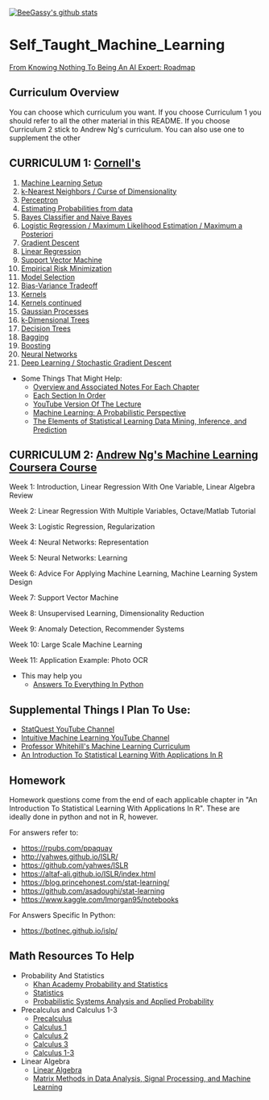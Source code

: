 [![BeeGassy's github stats](https://github-readme-stats.vercel.app/api?username=beegassy)](https://github.com/beegassy/github-readme-stats)
# Self_Taught_Machine_Learning
[From Knowing Nothing To Being An AI Expert: Roadmap](https://i.am.ai/roadmap)

## Curriculum Overview
You can choose which curriculum you want. If you choose Curriculum 1 you should refer to all the other material in this README. If you choose Curriculum 2 stick to Andrew Ng's curriculum. You can also use one to supplement the other 

## CURRICULUM 1: [Cornell's](https://www.youtube.com/playlist?list=PLl8OlHZGYOQ7bkVbuRthEsaLr7bONzbXS)
1. [Machine Learning Setup](http://www.cs.cornell.edu/courses/cs4780/2018fa/lectures/lecturenote01_MLsetup.html)
2. [k-Nearest Neighbors / Curse of Dimensionality](http://www.cs.cornell.edu/courses/cs4780/2018fa/lectures/lecturenote02_kNN.html)
3. [Perceptron](http://www.cs.cornell.edu/courses/cs4780/2018fa/lectures/lecturenote03.html)
4. [Estimating Probabilities from data](http://www.cs.cornell.edu/courses/cs4780/2018fa/lectures/lecturenote04.html)
5. [Bayes Classifier and Naive Bayes](http://www.cs.cornell.edu/courses/cs4780/2018fa/lectures/lecturenote05.html)
6. [Logistic Regression / Maximum Likelihood Estimation / Maximum a Posteriori](http://www.cs.cornell.edu/courses/cs4780/2018fa/lectures/lecturenote06.html)
7. [Gradient Descent](http://www.cs.cornell.edu/courses/cs4780/2018fa/lectures/lecturenote07.html)
8. [Linear Regression](http://www.cs.cornell.edu/courses/cs4780/2018fa/lectures/lecturenote08.html)
9. [Support Vector Machine](http://www.cs.cornell.edu/courses/cs4780/2018fa/lectures/lecturenote09.html)
10. [Empirical Risk Minimization](http://www.cs.cornell.edu/courses/cs4780/2018fa/lectures/lecturenote10.html)
11. [Model Selection](http://www.cs.cornell.edu/courses/cs4780/2018fa/lectures/lecturenote11.html)
12. [Bias-Variance Tradeoff](http://www.cs.cornell.edu/courses/cs4780/2018fa/lectures/lecturenote12.html)
13. [Kernels](http://www.cs.cornell.edu/courses/cs4780/2018fa/lectures/lecturenote13.html)
14. [Kernels continued](http://www.cs.cornell.edu/courses/cs4780/2018fa/lectures/lecturenote14.html)
15. [Gaussian Processes](http://www.cs.cornell.edu/courses/cs4780/2018fa/lectures/lecturenote15.html)
16. [k-Dimensional Trees](http://www.cs.cornell.edu/courses/cs4780/2018fa/lectures/lecturenote16.html)
17. [Decision Trees](http://www.cs.cornell.edu/courses/cs4780/2018fa/lectures/lecturenote17.html)
18. [Bagging](http://www.cs.cornell.edu/courses/cs4780/2018fa/lectures/lecturenote18.html)
19. [Boosting](http://www.cs.cornell.edu/courses/cs4780/2018fa/lectures/lecturenote19.html)
20. [Neural Networks](http://www.cs.cornell.edu/courses/cs4780/2018fa/lectures/lecturenote20.html)
21. [Deep Learning / Stochastic Gradient Descent](http://www.cs.cornell.edu/courses/cs4780/2018fa/lectures/lecturenote20.pdf)

* Some Things That Might Help:
  * [Overview and Associated Notes For Each Chapter](http://www.cs.cornell.edu/courses/cs4780/2018fa/page18/)
  * [Each Section In Order](http://www.cs.cornell.edu/courses/cs4780/2018fa/lectures/)
  * [YouTube Version Of The Lecture](https://www.youtube.com/playlist?list=PLl8OlHZGYOQ7bkVbuRthEsaLr7bONzbXS)
  * [Machine Learning: A Probabilistic Perspective](http://noiselab.ucsd.edu/ECE228/Murphy_Machine_Learning.pdf)
  * [The Elements of Statistical Learning Data Mining, Inference, and Prediction](https://web.stanford.edu/~hastie/Papers/ESLII.pdf)
 

## CURRICULUM 2: [Andrew Ng's Machine Learning Coursera Course](https://www.coursera.org/learn/machine-learning)
Week 1: Introduction, Linear Regression With One Variable, Linear Algebra Review

Week 2: Linear Regression With Multiple Variables, Octave/Matlab Tutorial

Week 3: Logistic Regression, Regularization

Week 4: Neural Networks: Representation

Week 5: Neural Networks: Learning

Week 6: Advice For Applying Machine Learning, Machine Learning System Design

Week 7: Support Vector Machine

Week 8: Unsupervised Learning, Dimensionality Reduction

Week 9: Anomaly Detection, Recommender Systems

Week 10: Large Scale Machine Learning

Week 11: Application Example: Photo OCR

* This may help you 
  * [Answers To Everything In Python](https://github.com/dibgerge/ml-coursera-python-assignments)


## Supplemental Things I Plan To Use:
* [StatQuest YouTube Channel](https://www.youtube.com/c/joshstarmer/videos)
* [Intuitive Machine Learning YouTube Channel](https://www.youtube.com/c/IntuitiveMachineLearning/videos)
* [Professor Whitehill's Machine Learning Curriculum](https://users.wpi.edu/~jrwhitehill/CS453X_2018_Lectures/)
* [An Introduction To Statistical Learning With Applications In R](https://faculty.marshall.usc.edu/gareth-james/ISL/ISLR%20Seventh%20Printing.pdf)


## Homework
Homework questions come from the end of each applicable chapter in "An Introduction To Statistical Learning With Applications In R". These are ideally done in python and not in R, however. 

For answers refer to: 
* https://rpubs.com/ppaquay
* http://yahwes.github.io/ISLR/
* https://github.com/yahwes/ISLR
* https://altaf-ali.github.io/ISLR/index.html
* https://blog.princehonest.com/stat-learning/
* https://github.com/asadoughi/stat-learning
* https://www.kaggle.com/lmorgan95/notebooks

For Answers Specific In Python:
* https://botlnec.github.io/islp/

## Math Resources To Help
* Probability And Statistics
  * [Khan Academy Probability and Statistics](https://www.khanacademy.org/math/statistics-probability)
  * [Statistics](https://www.youtube.com/playlist?list=PL5102DFDC6790F3D0)
  * [Probabilistic Systems Analysis and Applied Probability](https://ocw.mit.edu/courses/electrical-engineering-and-computer-science/6-041sc-probabilistic-systems-analysis-and-applied-probability-fall-2013/)
* Precalculus and Calculus 1-3
  * [Precalculus](https://www.youtube.com/playlist?list=PLDesaqWTN6ESsmwELdrzhcGiRhk5DjwLP)
  * [Calculus 1](https://www.youtube.com/playlist?list=PLF797E961509B4EB5)
  * [Calculus 2](https://www.youtube.com/playlist?list=PLDesaqWTN6EQ2J4vgsN1HyBeRADEh4Cw-)
  * [Calculus 3](https://www.youtube.com/playlist?list=PLDesaqWTN6ESk16YRmzuJ8f6-rnuy0Ry7)
  * [Calculus 1-3](https://www.youtube.com/user/amarchese22/playlists?disable_polymer=1)
* Linear Algebra
  * [Linear Algebra](https://ocw.mit.edu/courses/mathematics/18-06sc-linear-algebra-fall-2011/)
  * [Matrix Methods in Data Analysis, Signal Processing, and Machine Learning](https://ocw.mit.edu/courses/mathematics/18-065-matrix-methods-in-data-analysis-signal-processing-and-machine-learning-spring-2018/)
